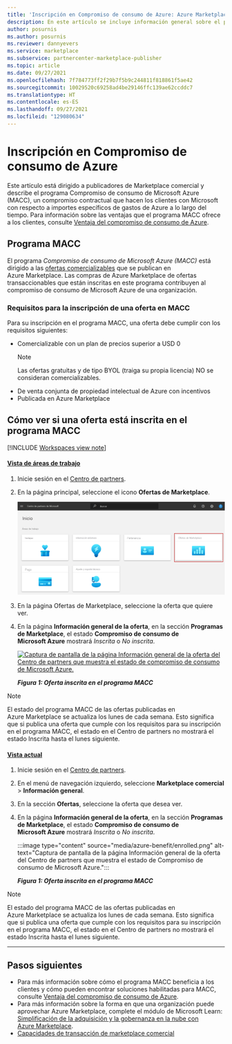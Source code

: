 ```yaml
---
title: 'Inscripción en Compromiso de consumo de Azure: Azure Marketplace'
description: En este artículo se incluye información general sobre el programa Compromiso de consumo de Microsoft Azure (MACC), cómo ver si su oferta está inscrita en el programa MACC y los requisitos del programa.
author: posurnis
ms.author: posurnis
ms.reviewer: dannyevers
ms.service: marketplace
ms.subservice: partnercenter-marketplace-publisher
ms.topic: article
ms.date: 09/27/2021
ms.openlocfilehash: 7f784773ff2f29b7f5b9c244811f818861f5ae42
ms.sourcegitcommit: 10029520c69258ad4be29146ffc139ae62ccddc7
ms.translationtype: HT
ms.contentlocale: es-ES
ms.lasthandoff: 09/27/2021
ms.locfileid: "129080634"
---
```

# <a name="azure-consumption-commitment-enrollment"></a>Inscripción en Compromiso de consumo de Azure

Este artículo está dirigido a publicadores de Marketplace comercial y describe el programa Compromiso de consumo de Microsoft Azure (MACC), un compromiso contractual que hacen los clientes con Microsoft con respecto a importes específicos de gastos de Azure a lo largo del tiempo. Para información sobre las ventajas que el programa MACC ofrece a los clientes, consulte [Ventaja del compromiso de consumo de Azure](/marketplace/azure-consumption-commitment-benefit).

## <a name="macc-program"></a>Programa MACC

El programa _Compromiso de consumo de Microsoft Azure (MACC)_ está dirigido a las [ofertas comercializables](marketplace-commercial-transaction-capabilities-and-considerations.md#transact-overview) que se publican en Azure Marketplace. Las compras de Azure Marketplace de ofertas transaccionables que están inscritas en este programa contribuyen al compromiso de consumo de Microsoft Azure de una organización.

### <a name="requirements-for-an-offer-to-be-enrolled-in-macc"></a>Requisitos para la inscripción de una oferta en MACC

Para su inscripción en el programa MACC, una oferta debe cumplir con los requisitos siguientes:

- Comercializable con un plan de precios superior a USD 0  
    > [!NOTE]
    > Las ofertas gratuitas y de tipo BYOL (traiga su propia licencia) NO se consideran comercializables.
- De venta conjunta de propiedad intelectual de Azure con incentivos
- Publicada en Azure Marketplace

## <a name="how-to-see-if-your-offer-is-enrolled-in-the-macc-program"></a>Cómo ver si una oferta está inscrita en el programa MACC

[!INCLUDE [Workspaces view note](./includes/preview-interface.md)]

#### <a name="workspaces-view"></a>[Vista de áreas de trabajo](#tab/workspaces-view)

1. Inicie sesión en el [Centro de partners](https://partner.microsoft.com/dashboard/home).
1. En la página principal, seleccione el icono **Ofertas de Marketplace**.

    [ ![Muestra el icono Ofertas de Marketplace en la página principal del Centro de partners.](./media/workspaces/partner-center-home.png) ](./media/workspaces/partner-center-home.png#lightbox)

1. En la página Ofertas de Marketplace, seleccione la oferta que quiere ver.
1. En la página **Información general de la oferta**, en la sección **Programas de Marketplace**, el estado **Compromiso de consumo de Microsoft Azure** mostrará _Inscrita_ o _No inscrita_.

    [ ![Captura de pantalla de la página Información general de la oferta del Centro de partners que muestra el estado de compromiso de consumo de Microsoft Azure.](media/azure-benefit/enrolled-workspaces.png) ](media/azure-benefit/enrolled-workspaces.png#lightbox)

    ***Figura 1: Oferta inscrita en el programa MACC***

> [!NOTE]
> El estado del programa MACC de las ofertas publicadas en Azure Marketplace se actualiza los lunes de cada semana. Esto significa que si publica una oferta que cumple con los requisitos para su inscripción en el programa MACC, el estado en el Centro de partners no mostrará el estado Inscrita hasta el lunes siguiente.

#### <a name="current-view"></a>[Vista actual](#tab/current-view)

1. Inicie sesión en el [Centro de partners](https://partner.microsoft.com/dashboard/home).
1. En el menú de navegación izquierdo, seleccione **Marketplace comercial** > **Información general**.
1. En la sección **Ofertas**, seleccione la oferta que desea ver.
1. En la página **Información general de la oferta**, en la sección **Programas de Marketplace**, el estado **Compromiso de consumo de Microsoft Azure** mostrará _Inscrita_ o _No inscrita_.

    :::image type="content" source="media/azure-benefit/enrolled.png" alt-text="Captura de pantalla de la página Información general de la oferta del Centro de partners que muestra el estado de Compromiso de consumo de Microsoft Azure.":::

    ***Figura 1: Oferta inscrita en el programa MACC***

> [!NOTE]
> El estado del programa MACC de las ofertas publicadas en Azure Marketplace se actualiza los lunes de cada semana. Esto significa que si publica una oferta que cumple con los requisitos para su inscripción en el programa MACC, el estado en el Centro de partners no mostrará el estado Inscrita hasta el lunes siguiente.

---

## <a name="next-steps"></a>Pasos siguientes

- Para más información sobre cómo el programa MACC beneficia a los clientes y cómo pueden encontrar soluciones habilitadas para MACC, consulte [Ventaja del compromiso de consumo de Azure](/marketplace/azure-consumption-commitment-benefit).
- Para más información sobre la forma en que una organización puede aprovechar Azure Marketplace, complete el módulo de Microsoft Learn: [Simplificación de la adquisición y la gobernanza en la nube con Azure Marketplace](/learn/modules/simplify-cloud-procurement-governance-azure-marketplace/).
- [Capacidades de transacción de marketplace comercial](marketplace-commercial-transaction-capabilities-and-considerations.md#transact-publishing-option)
